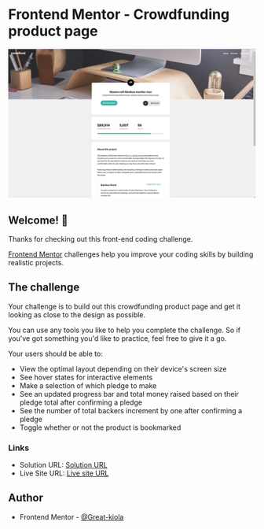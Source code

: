 # Frontend Mentor - Crowdfunding product page

<img src="./images/Completed project.png" alt="Completed Project">

## Welcome! 👋

Thanks for checking out this front-end coding challenge.

[Frontend Mentor](https://www.frontendmentor.io) challenges help you improve your coding skills by building realistic projects.

## The challenge

Your challenge is to build out this crowdfunding product page and get it looking as close to the design as possible.

You can use any tools you like to help you complete the challenge. So if you've got something you'd like to practice, feel free to give it a go.

Your users should be able to:

- View the optimal layout depending on their device's screen size
- See hover states for interactive elements
- Make a selection of which pledge to make
- See an updated progress bar and total money raised based on their pledge total after confirming a pledge
- See the number of total backers increment by one after confirming a pledge
- Toggle whether or not the product is bookmarked

### Links

- Solution URL: [Solution URL](https://github.com/Great-kiola/Crowdfunding-page-fem)
- Live Site URL: [Live site URL]([https://your-live-site-url.com](https://great-kiola.github.io/Crowdfunding-page-fem/))

## Author

- Frontend Mentor - [@Great-kiola](https://www.frontendmentor.io/profile/Great-kiola)

